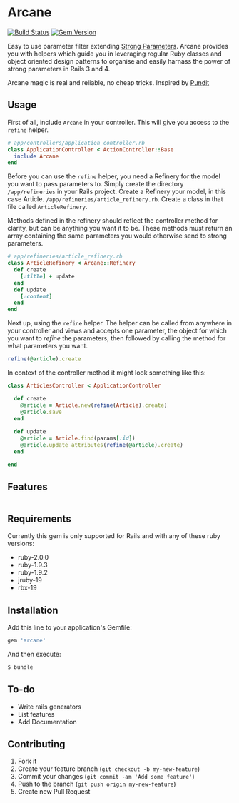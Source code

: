 # Arcane

[![Build Status](https://travis-ci.org/cloudsdaleapp/arcane.png?branch=master)](https://travis-ci.org/cloudsdaleapp/arcane)
[![Gem Version](https://badge.fury.io/rb/arcane.png)](http://badge.fury.io/rb/arcane)

Easy to use parameter filter extending [Strong Parameters](https://github.com/rails/strong_parameters).
Arcane provides you with helpers which guide you in leveraging regular Ruby classes and object oriented
design patterns to organise and easily harnass the power of strong parameters in Rails 3 and 4.

Arcane magic is real and reliable, no cheap tricks.
Inspired by [Pundit](https://github.com/elabs/pundit)

## Usage

First of all, include `Arcane` in your controller. This will give you access to the `refine` helper.

```ruby
# app/controllers/application_controller.rb
class ApplicationController < ActionController::Base
  include Arcane
end
```

Before you can use the `refine` helper, you need a Refinery for the model you want to pass parameters to.
Simply create the directory `/app/refineries` in your Rails project. Create a Refinery your model, in this
case Article. `/app/refineries/article_refinery.rb`. Create a class in that file called `ArticleRefinery`.

Methods defined in the refinery should reflect the controller method for clarity, but can be anything you
want it to be. These methods must return an array containing the same parameters you would otherwise send
to strong parameters.

```ruby
# app/refineries/article_refinery.rb
class ArticleRefinery < Arcane::Refinery
  def create
    [:title] + update
  end
  def update
    [:content]
  end
end
```

Next up, using the `refine` helper. The helper can be called from anywhere in your controller and views
and accepts one parameter, the object for which you want to *refine* the parameters, then followed by
calling the method for what parameters you want.

```ruby
refine(@article).create
```

In context of the controller method it might look something like this:

```ruby
class ArticlesController < ApplicationController

  def create
    @article = Article.new(refine(Article).create)
    @article.save
  end
  
  def update
    @article = Article.find(params[:id])
    @article.update_attributes(refine(@article).create)
  end

end

```

## Features

```ruby
```

## Requirements

Currently this gem is only supported for Rails and with any of these ruby versions:

* ruby-2.0.0
* ruby-1.9.3
* ruby-1.9.2
* jruby-19
* rbx-19

## Installation

Add this line to your application's Gemfile:

```ruby
gem 'arcane'
```

And then execute:

```bash
$ bundle
```

## To-do

* Write rails generators
* List features
* Add Documentation

## Contributing

1. Fork it
2. Create your feature branch (`git checkout -b my-new-feature`)
3. Commit your changes (`git commit -am 'Add some feature'`)
4. Push to the branch (`git push origin my-new-feature`)
5. Create new Pull Request
